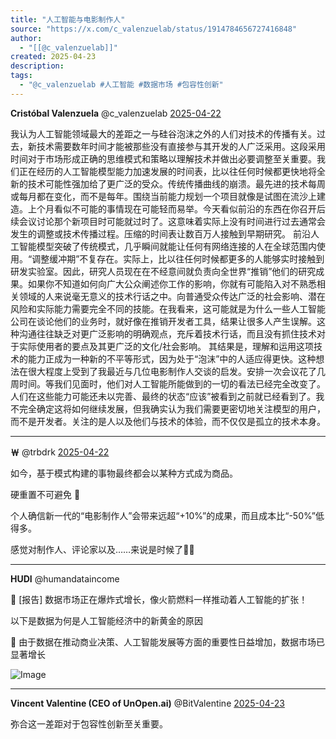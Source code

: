 ```yaml
---
title: "人工智能与电影制作人"
source: "https://x.com/c_valenzuelab/status/1914784656727416848"
author:
  - "[[@c_valenzuelab]]"
created: 2025-04-23
description:
tags:
  - "@c_valenzuelab #人工智能 #数据市场 #包容性创新"
---
```

**Cristóbal Valenzuela** @c\_valenzuelab [2025-04-22](https://x.com/c_valenzuelab/status/1914784656727416848)

  
我认为人工智能领域最大的差距之一与硅谷泡沫之外的人们对技术的传播有关。过去，新技术需要数年时间才能被那些没有直接参与其开发的人广泛采用。这段采用时间对于市场形成正确的思维模式和策略以理解技术并做出必要调整至关重要。我们正在经历的人工智能模型能力加速发展的时间表，比以往任何时候都更快地将全新的技术可能性强加给了更广泛的受众。传统传播曲线的崩溃。最先进的技术每周或每月都在变化，而不是每年。围绕当前能力规划一个项目就像是试图在流沙上建造。上个月看似不可能的事情现在可能轻而易举。今天看似前沿的东西在你召开后续会议讨论那个新项目时可能就过时了。这意味着实际上没有时间进行过去通常会发生的调整或技术传播过程。压缩的时间表让数百万人接触到早期研究。 前沿人工智能模型突破了传统模式，几乎瞬间就能让任何有网络连接的人在全球范围内使用。“调整缓冲期”不复存在。实际上，比以往任何时候都更多的人能够实时接触到研发实验室。因此，研究人员现在在不经意间就负责向全世界“推销”他们的研究成果。如果你不知道如何向广大公众阐述你工作的影响，你就有可能陷入对不熟悉相关领域的人来说毫无意义的技术行话之中。向普通受众传达广泛的社会影响、潜在风险和实际能力需要完全不同的技能。在我看来，这可能就是为什么一些人工智能公司在谈论他们的业务时，就好像在推销开发者工具，结果让很多人产生误解。这种沟通往往缺乏对更广泛影响的明确观点，充斥着技术行话，而且没有抓住技术对于实际使用者的要点及其更广泛的文化/社会影响。 其结果是，理解和运用这项技术的能力正成为一种新的不平等形式，因为处于“泡沫”中的人适应得更快。这种想法在很大程度上受到了我最近与几位电影制作人交谈的启发。安排一次会议花了几周时间。等我们见面时，他们对人工智能所能做到的一切的看法已经完全改变了。人们在这些能力可能还未以完善、最终的状态“应该”被看到之前就已经看到了。我不完全确定这将如何继续发展，但我确实认为我们需要更密切地关注模型的用户，而不是开发者。关注的是人以及他们与技术的体验，而不仅仅是孤立的技术本身。

---

**￦** @trbdrk [2025-04-22](https://x.com/trbdrk/status/1914798468373340597)

  
如今，基于模式构建的事物最终都会以某种方式成为商品。

硬重置不可避免 🥲

个人确信新一代的“电影制作人”会带来远超“+10%”的成果，而且成本比“-50%”低得多。

感觉对制作人、评论家以及……来说是时候了🙏😁

---

**HUDI** @humandataincome

  
🚀 \[报告\] 数据市场正在爆炸式增长，像火箭燃料一样推动着人工智能的扩张！

以下是数据为何是人工智能经济中的新黄金的原因

🚨 由于数据在推动商业决策、人工智能发展等方面的重要性日益增加，数据市场已显著增长

![Image](https://pbs.twimg.com/media/GfKzviWXkAA545y?format=jpg&name=large)

---

**Vincent Valentine (CEO of UnOpen.ai)** @BitValentine [2025-04-23](https://x.com/BitValentine/status/1914831969210245407)

  
弥合这一差距对于包容性创新至关重要。